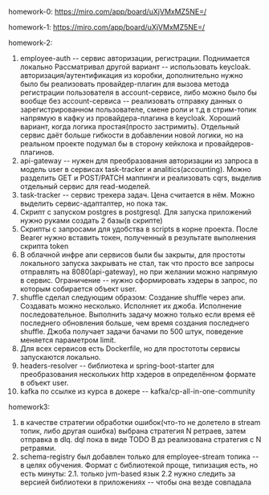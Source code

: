 homework-0: 
https://miro.com/app/board/uXjVMxMZ5NE=/

homework-1:
https://miro.com/app/board/uXjVMxMZ5NE=/

homework-2:
1. employee-auth -- сервис авторизации, регистрации. Поднимается локально
Рассматривал другой вариант -- использовать keycloak. авторизация/аутентификация из коробки, 
дополнительно нужно было бы
реализовать провайдер-плагин для вызова метода регистрации пользователя в account-сервисе, либо
можно было бы вообще без account-сервиса -- реализовать отправку данных о зарегистрированном пользователе,
смене роли и т.д в cтрим-топик напрямую в кафку из провайдера-плагина в keycloak. Хороший вариант, 
когда логика простая(просто застримить). Отдельный сервис даёт больше гибкости в добавлении новой логики,
но на реальном проекте подумал бы в сторону кейклока и провайдеров-плагинов.
2. api-gateway -- нужен для преобразования авторизации из запроса в модель user в сервисах 
task-tracker и analitics(accounting). Можно разделить GET и POST/PATCH маппинги и реализовать cqrs,
выделив отдельный сервис для read-моделей.
3. task-tracker -- сервис трекера задач. Цена считается в нём. Можно выделить сервис-адаптаптер, но пока так.
4. Скрипт с запуском postgres в postgresql. Для запуска приложений нужно руками создать 2 базы(в скрипте)
5. Скрипты с запросами для удобства в scripts в корне проекта. 
После Bearer нужно вставить токен, полученный
в результате выполнения скрипта token
6. В облачной инфре апи сервисов были бы закрыты, для простоты локального запуска закрывать не стал,
так что просто все запросы отправлять на 8080(api-gateway), но при желании можно напрямую в сервис.
Ограничение -- нужно сформировать хэдеры в запрос, по которым собирается объект user.
7. shuffle сделал следующим образом:
Создание shuffle через апи. Создавать можно несколько. Исполняет их джоба. Исполнение последовательное.
Выполнить задачу можно только если время её последнего обновления больше, чем время создания последнего 
shuffle. Джоба получает задачи бачами по 500 штук, поведение меняется параметром limit.
8. Для всех сервисов есть Dockerfile, но для простототы сервисы запускаются локально.
9. headers-resolver -- библиотека и spring-boot-starter для преобразования нескольких http хэдеров
в определённом формате в объект user.
10. kafka по ссылке из курса в докере -- kafka/cp-all-in-one-community


homework3:
1. в качестве стратегии обработки ошибок(что-то не долетело в stream топик, либо другая ошибка) 
выбрана стратегия N ретраев, затем отправка в dlq. dql пока в виде TODO
В дз реализована стратегия с N ретраями.
2. schema-registry был добавлен только для employee-stream топика -- в целях обучения.
Формат с библиотекой проще, типизация есть, но есть минуты:
 2.1. только jvm-based язык
 2.2 нужно следить за версией библиотеки в приложениях -- чтобы она везде совпадала
